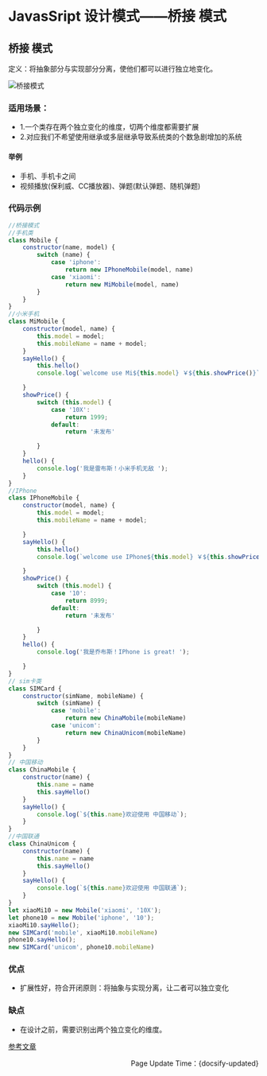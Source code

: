# JavasSript 设计模式——桥接 模式

## 桥接 模式

定义：将抽象部分与实现部分分离，使他们都可以进行独立地变化。

![桥接模式](http://blog.bravetimes.cn/api/public/uploads/2021/12/20/1639967503215825.png)

### 适用场景：
- 1.一个类存在两个独立变化的维度，切两个维度都需要扩展
- 2.对应我们不希望使用继承或多层继承导致系统类的个数急剧增加的系统

#### 举例
- 手机、手机卡之间
- 视频播放(保利威、CC播放器)、弹题(默认弹题、随机弹题)


### 代码示例
```js
//桥接模式
//手机类
class Mobile {
    constructor(name, model) {
        switch (name) {
            case 'iphone':
                return new IPhoneMobile(model, name)
            case 'xiaomi':
                return new MiMobile(model, name)
        }
    }
}
//小米手机
class MiMobile {
    constructor(model, name) {
        this.model = model;
        this.mobileName = name + model;
    }
    sayHello() {
        this.hello()
        console.log(`welcome use Mi${this.model} ￥${this.showPrice()}`);

    }
    showPrice() {
        switch (this.model) {
            case '10X':
                return 1999;
            default:
                return '未发布'

        }
    }
    hello() {
        console.log('我是雷布斯！小米手机无敌 ');
    }
}
//IPhone
class IPhoneMobile {
    constructor(model, name) {
        this.model = model;
        this.mobileName = name + model;

    }
    sayHello() {
        this.hello()
        console.log(`welcome use IPhone${this.model} ￥${this.showPrice()}`);

    }
    showPrice() {
        switch (this.model) {
            case '10':
                return 8999;
            default:
                return '未发布'

        }
    }
    hello() {
        console.log('我是乔布斯！IPhone is great! ');

    }
}
// sim卡类
class SIMCard {
    constructor(simName, mobileName) {
        switch (simName) {
            case 'mobile':
                return new ChinaMobile(mobileName)
            case 'unicom':
                return new ChinaUnicom(mobileName)
        }
    }
}
// 中国移动
class ChinaMobile {
    constructor(name) {
        this.name = name
        this.sayHello()
    }
    sayHello() {
        console.log(`${this.name}欢迎使用 中国移动`);
    }
}
//中国联通
class ChinaUnicom {
    constructor(name) {
        this.name = name
        this.sayHello()
    }
    sayHello() {
        console.log(`${this.name}欢迎使用 中国联通`);
    }
}
let xiaoMi10 = new Mobile('xiaomi', '10X');
let phone10 = new Mobile('iphone', '10');
xiaoMi10.sayHello();
new SIMCard('mobile', xiaoMi10.mobileName)
phone10.sayHello();
new SIMCard('unicom', phone10.mobileName)
```
### 优点

- 扩展性好，符合开闭原则：将抽象与实现分离，让二者可以独立变化

### 缺点

- 在设计之前，需要识别出两个独立变化的维度。

[参考文章](https://hejialianghe.github.io/)

<p align="right">Page Update Time：{docsify-updated}</p>
